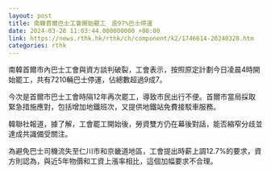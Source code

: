 ```yaml
---
layout: post
title: 南韓首爾巴士工會開始罷工　逾97%巴士停運
date: 2024-03-28 11:03:44.000000000 +08:00
link: https://news.rthk.hk/rthk/ch/component/k2/1746614-20240328.htm
categories: rthk
---
```


南韓首爾市內巴士工會與資方談判破裂，工會表示，按照原定計劃今日凌晨4時開始罷工，共有7210輛巴士停運，佔總數超過9成7。

今次是首爾市巴士工會時隔12年再次罷工，導致市民出行不便。首爾市當局採取緊急措施應對，包括增加地鐵班次，又提供地鐵站免費接駁車服務。

韓聯社報道，據了解，工會罷工開始後，勞資雙方仍在幕後對話，能否縮窄分歧並達成共識備受關注。

為避免巴士司機流失至仁川市和京畿道地區，工會提出時薪上調12.7%的要求，資方則認為，與近5年物價和工資上漲率相比，這個加幅要求不合理。
